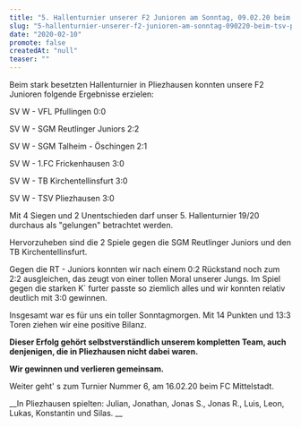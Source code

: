 ```yaml
---
title: "5. Hallenturnier unserer F2 Junioren am Sonntag, 09.02.20 beim TSV Pliezhausen"
slug: "5-hallenturnier-unserer-f2-junioren-am-sonntag-090220-beim-tsv-pliezhausen"
date: "2020-02-10"
promote: false
createdAt: "null"
teaser: ""
---
```

Beim stark besetzten Hallenturnier in Pliezhausen konnten unsere F2 Junioren folgende Ergebnisse erzielen:


SV W - VFL Pfullingen 0:0


SV W - SGM Reutlinger Juniors 2:2


SV W - SGM Talheim - Öschingen 2:1


SV W - 1.FC Frickenhausen 3:0


SV W - TB Kirchentellinsfurt 3:0


SV W - TSV Pliezhausen 3:0



Mit 4 Siegen und 2 Unentschieden darf unser 5. Hallenturnier 19/20 durchaus als "gelungen" betrachtet werden.


Hervorzuheben sind die 2 Spiele gegen die SGM Reutlinger Juniors und den TB Kirchentellinsfurt.


Gegen die RT - Juniors konnten wir nach einem 0:2 Rückstand noch zum 2:2 ausgleichen, das zeugt von einer tollen Moral unserer Jungs. Im Spiel gegen die starken K` furter passte so ziemlich alles und wir konnten relativ deutlich mit 3:0 gewinnen.


Insgesamt war es für uns ein toller Sonntagmorgen. Mit 14 Punkten und 13:3 Toren ziehen wir eine positive Bilanz.


**Dieser Erfolg gehört selbstverständlich unserem kompletten Team, auch denjenigen, die in Pliezhausen nicht dabei waren.**


**Wir gewinnen und verlieren gemeinsam.**

Weiter geht' s zum Turnier Nummer 6, am 16.02.20 beim FC Mittelstadt.


 __In Pliezhausen spielten: Julian, Jonathan, Jonas S., Jonas R., Luis, Leon, Lukas, Konstantin und Silas. __
